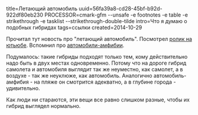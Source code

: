 title=Летающий автомобиль
uuid=56fa39a8-cd28-45bf-b92d-922df80eb230
PROCESSOR=cmark-gfm --unsafe -e footnotes -e table -e strikethrough -e tasklist --strikethrough-double-tilde
intro=Что я думаю о подобных гибридах
tags=ссылки
created=2014-10-29

Прочитал тут новость про "летающий автомобиль".
Посмотрел [ролик на ютьюбе][yt].
Вспомнил про [автомобили-амфибии][amf].

Подумалось: такие гибриды подходят только тем, кому действительно надо быть в двух местах одновременно.
Потому что на дороге гибрид самолета и автомобиля выглядит так же неуместно, как самолет, а в воздухе - так же неуклюже, как автомобиль.
Аналогично автомобиль-амфибия - на пляже он смотрится адекватно, а в глубине города - удивительно.

Как люди ни стараются, эти вещи все равно слишком разные, чтобы их гибрид выглядел нормально.

[yt]: https://www.youtube.com/watch?v=kzYb68qXpD0
[amf]: https://www.google.ru/search?q=амфибия&tbm=isch
